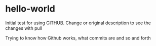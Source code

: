 # hello-world
Initial test for using GITHUB. Change or original description to see the changes with pull

Trying to know how Github works, what commits are and so and forth
